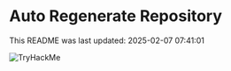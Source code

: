 # Auto Regenerate Repository

This README was last updated: 2025-02-07 07:41:01

 ![TryHackMe](https://tryhackme.com/badge/533634)